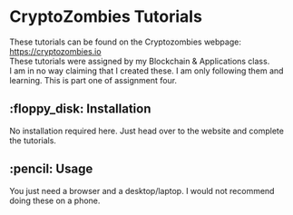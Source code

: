 <h1> CryptoZombies Tutorials </h1>

These tutorials can be found on the Cryptozombies webpage: https://cryptozombies.io </br>
These tutorials were assigned by my Blockchain & Applications class. </br>
I am in no way claiming that I created these. I am only following them and learning. This is part one of assignment four. </br>

<h2> :floppy_disk: Installation </h2>
No installation required here. Just head over to the website and complete the tutorials. </br>

<h2> :pencil: Usage </h2>
You just need a browser and a desktop/laptop. I would not recommend doing these on a phone. </br>
